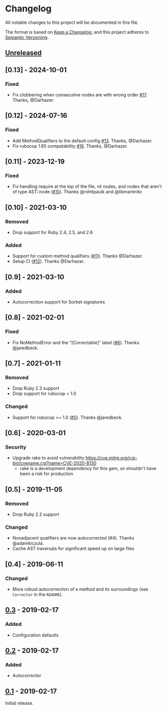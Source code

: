 # Changelog
All notable changes to this project will be documented in this file.

The format is based on [Keep a Changelog](https://keepachangelog.com/en/1.0.0/),
and this project adheres to [Semantic Versioning](https://semver.org/spec/v2.0.0.html).

## [Unreleased]

## [0.13] - 2024-10-01

### Fixed

- Fix clobbering when consecutive nodes are with wrong order [#17](https://github.com/shanecav84/rubocop-ordered_methods/pull/17). Thanks, @Darhazer.

## [0.12] - 2024-07-16

### Fixed

- Add MethodQualifiers to the default config [#13](https://github.com/shanecav84/rubocop-ordered_methods/pull/13). Thanks, @Darhazer.
- Fix rubocop 1.65 compatability [#16](https://github.com/shanecav84/rubocop-ordered_methods/pull/16). Thanks, @Darhazer.

## [0.11] - 2023-12-19

### Fixed

- Fix handling require at the top of the file, nil nodes, and nodes that aren't of type AST::node ([#15](https://github.com/shanecav84/rubocop-ordered_methods/pull/15)). Thanks @rohitpaulk and @libmartinito

## [0.10] - 2021-03-10

### Removed

- Drop support for Ruby 2.4, 2.5, and 2.6

### Added

- Support for custom method qualifiers ([#11](https://github.com/shanecav84/rubocop-ordered_methods/pull/11)). Thanks @Darhazer.
- Setup CI ([#12](https://github.com/shanecav84/rubocop-ordered_methods/pull/12)). Thanks @Darhazer.

## [0.9] - 2021-03-10

### Added

- Autocorrection support for Sorbet signatures

## [0.8] - 2021-02-01

### Fixed

- Fix NoMethodError and the "\[Correctable\]" label ([#6](https://github.com/shanecav84/rubocop-ordered_methods/pull/6)). Thanks @jaredbeck.

## [0.7] - 2021-01-11

### Removed

- Drop Ruby 2.3 support
- Drop support for rubocop < 1.0

### Changed

- Support for rubocop >= 1.0 ([#5](https://github.com/shanecav84/rubocop-ordered_methods/pull/5)). Thanks @jaredbeck.

## [0.6] - 2020-03-01

### Security

- Upgrade rake to avoid vulnerability https://cve.mitre.org/cgi-bin/cvename.cgi?name=CVE-2020-8130
    - rake is a development dependency for this gem, so shouldn't have been a risk for production

## [0.5] - 2019-11-05

### Removed

- Drop Ruby 2.2 support

### Changed

- Nonadjacent qualifiers are now autocorrected (#4). Thanks @adamkiczula.
- Cache AST traversals for significant speed up on large files

## [0.4] - 2019-06-11

### Changed

- More robust autocorrection of a method and its surroundings (see `Corrector` in the `README`).

## [0.3] - 2019-02-17

### Added

- Configuration defaults

## [0.2] - 2019-02-17

### Added

- Autocorrector

## [0.1] - 2019-02-17

Initial release.

[Unreleased]: https://github.com/shanecav84/rubocop-ordered_methods/compare/v0.3...HEAD
[0.3]: https://github.com/shanecav84/rubocop-ordered_methods/compare/v0.2...v0.3
[0.2]: https://github.com/shanecav84/rubocop-ordered_methods/compare/v0.1...v0.2
[0.1]: https://github.com/shanecav84/rubocop-ordered_methods/releases/tag/v0.1
